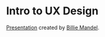 # Intro to UX Design

[Presentation](presentation.pdf) created by [Billie Mandel](https://www.linkedin.com/in/billiemandel).